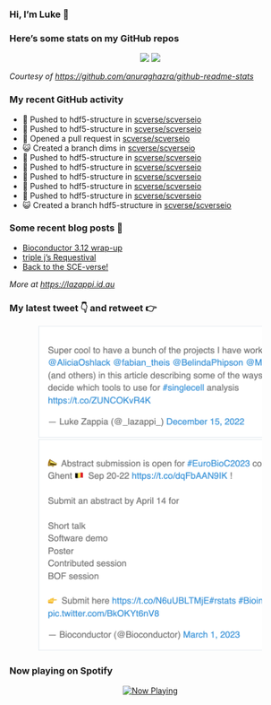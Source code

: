 
<!-- README.md is generated from README.Rmd. Please edit that file -->

### Hi, I’m Luke 👋

<!--
**lazappi/lazappi** is a ✨ _special_ ✨ repository because its `README.md` (this file) appears on your GitHub profile.

Here are some ideas to get you started:

- 🔭 I’m currently working on ...
- 🌱 I’m currently learning ...
- 👯 I’m looking to collaborate on ...
- 🤔 I’m looking for help with ...
- 💬 Ask me about ...
- 📫 How to reach me: ...
- 😄 Pronouns: ...
- ⚡ Fun fact: ...
-->

### Here’s some stats on my GitHub repos

<p align="center">

<img src="https://github-readme-stats.vercel.app/api?username=lazappi&count_private=true&show_icons=true&theme=buefy&hide_title=True">
<img src="https://github-readme-stats.vercel.app/api/top-langs/?username=lazappi&hide=html&theme=buefy&layout=compact">

</p>

*Courtesy of <https://github.com/anuraghazra/github-readme-stats>*

### My recent GitHub activity

  - 📨 Pushed to hdf5-structure in
    [scverse/scverseio](https://github.com/scverse/scverseio)
  - 📨 Pushed to hdf5-structure in
    [scverse/scverseio](https://github.com/scverse/scverseio)
  - 🤔 Opened a pull request in
    [scverse/scverseio](https://github.com/scverse/scverseio)
  - 😺 Created a branch dims in
    [scverse/scverseio](https://github.com/scverse/scverseio)
  - 📨 Pushed to hdf5-structure in
    [scverse/scverseio](https://github.com/scverse/scverseio)
  - 📨 Pushed to hdf5-structure in
    [scverse/scverseio](https://github.com/scverse/scverseio)
  - 📨 Pushed to hdf5-structure in
    [scverse/scverseio](https://github.com/scverse/scverseio)
  - 📨 Pushed to hdf5-structure in
    [scverse/scverseio](https://github.com/scverse/scverseio)
  - 📨 Pushed to hdf5-structure in
    [scverse/scverseio](https://github.com/scverse/scverseio)
  - 😺 Created a branch hdf5-structure in
    [scverse/scverseio](https://github.com/scverse/scverseio)

### Some recent blog posts 📝

  - [Bioconductor 3.12
    wrap-up](https://lazappi.id.au/posts/2020-10-30-bioconductor-3-12-wrap-up/index.html)
  - [triple j’s
    Requestival](https://lazappi.id.au/posts/2020-07-11-requestival/index.html)
  - [Back to the
    SCE-verse\!](https://lazappi.id.au/posts/2020-05-12-back-to-the-sce-verse/index.html)

*More at <https://lazappi.id.au>*

### My latest tweet 👇 and retweet 👉


<p align="center">

<a href="https://twitter.com/_lazappi_/status/1603304759095607298">
<img src="https://github.com/lazappi/lazappi/raw/master/README_files/figure-gfm/tweets-1.png" width="400">
</a> <a href="https://twitter.com/_lazappi_/status/1631223906622226435">
<img src="https://github.com/lazappi/lazappi/raw/master/README_files/figure-gfm/tweets-2.png" width="400">
</a>

</p>

### Now playing on Spotify

<p align="center">

<a href="https://now-playing-profile.lazappi.vercel.app/now-playing?open">
<img src="https://now-playing-profile.lazappi.vercel.app/now-playing" width="256" height="64" alt="Now Playing">
</a>

</p>

